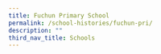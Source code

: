 ```yaml
---
title: Fuchun Primary School
permalink: /school-histories/fuchun-pri/
description: ""
third_nav_title: Schools
---
```


